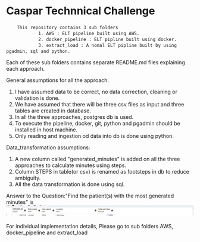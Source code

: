 # Caspar Technnical Challenge
        This repository contains 3 sub folders
                1. AWS : ELT pipeline built using AWS.
                2. docker_pipeline : ELT pipline built using docker.
                3. extract_load : A nomal ELT pipline built by using pgadmin, sql and python.

Each of these sub folders contains separate README.md files explaining each approach.

General assumptions for all the approach.
1. I have assumed data to be correct, no data correction, cleaning or validation is done.
2. We have assumed that there will be three csv files as input and three tables are created in database.
3. In all the three approaches, postgres db is used.
4. To execute the pipeline, docker, git, python and pgadmin should be installed in host machine.
5. Only reading and ingestion od data into db is done using python.

Data_transformation assumptions:
1. A new column called "generated_minutes" is added on all the three approaches to calculate minutes using steps.
2. Column STEPS in table(or csv) is renamed as footsteps in db to reduce ambiguity.
3. All the data transformation is done using sql.

Answer to the Question:"Find the patient(s) with the most generated minutes" is 
![Final Result](final_result.png)


For individual implementation details, Please go to sub folders AWS, docker_pipeline and extract_load

